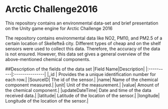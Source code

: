 # Arctic Challenge2016
This repository contains an environmental data-set and brief presentation on the Unity game engine for Arctic Challenge 2016

The repository contains environmental data like NO2, PM10, and PM2.5 of a certain location of Skellefteå city. Different types of cheap and on the shelf sensors were used to collect this data. Therefore, the accuracy of the data is not ensured. However, this data set gives a general overview of the above-mentioned chemical components.

##Description of the fields of the data set
|Field Name|Description|
|:----------|:---------------|
|_id | Provides the a unique identification number for each row.|
|SourceID| The id of the sensor.|
|name| Name of the chemical component measured.|
|unit| Unit of the measurement.|
|value| Amount of the chemical component.|
|updateDateTime| Date and time of the data received data.|
|latitude| Latitude of the location of the sensor.|
|longitude| Longitude of the location of the sensor.|
